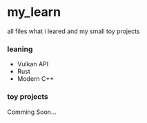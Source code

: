 # my_learn
all files what i leared and my small toy projects

### leaning
* Vulkan API
* Rust
* Modern C++

### toy projects
Comming Soon...
